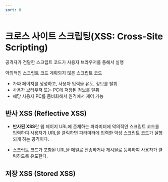 ```yaml
---
sort: 8
---
```


# 크로스 사이트 스크립팅(XSS: Cross-Site Scripting)

공격자가 전달한 스크립트 코드가 사용자 브라우저를 통해서 실행

악의적인 스크립트 코드
계획되지 않은 스크립트 코드

- 가짜 페이지를 생성하고, 사용자 입력을 유도, 정보를 탈취
- 사용자 브라우저 또는 PC에 저장된 정보를 탈취
- 해당 사용자 PC를 좀비화해서 원격에서 제어 가능

## 반사 XSS (Reflective XSS)
 
- **반사된 XSS**란 웹 페이지 URL에 존재하는 파라미터에 악의적인 스크립트 코드를 입력하여 사용자가 URL을 클릭하면 파라미터에 입력한 악성 스크립트 코드가 실행되게 하는 공격이다. 

- 스크립트 코드가 포함된 URL을 메일로 전송하거나 게시물로 등록하여 사용자가 클릭하도록 유도한다.

## 저장 XSS (Stored XSS)